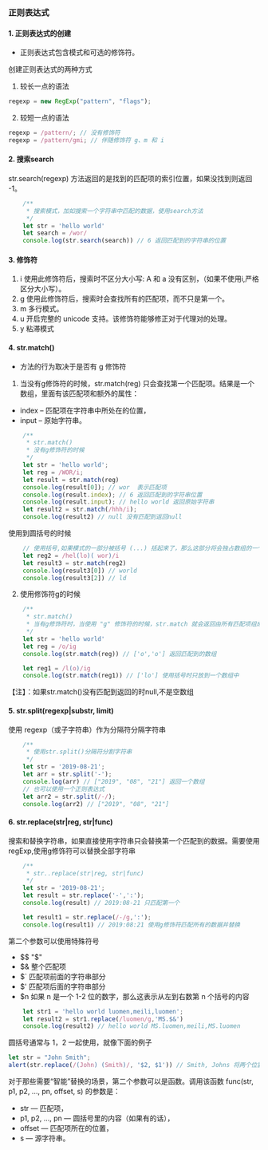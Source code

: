 ### 正则表达式

#### 1. 正则表达式的创建
 * 正则表达式包含模式和可选的修饰符。
 
 创建正则表达式的两种方式
 
 1. 较长一点的语法
 ```js
regexp = new RegExp("pattern", "flags");
```

2. 较短一点的语法
```js
regexp = /pattern/; // 没有修饰符
regexp = /pattern/gmi; // 伴随修饰符 g、m 和 i
```

#### 2. 搜索search
str.search(regexp) 方法返回的是找到的匹配项的索引位置，如果没找到则返回 -1。
```js
    /**
     * 搜索模式，加如搜索一个字符串中匹配的数据，使用search方法
     */
    let str = 'hello world'
    let search = /wor/
    console.log(str.search(search)) // 6 返回匹配到的字符串的位置
```

#### 3. 修饰符
1. i 使用此修饰符后，搜索时不区分大小写: A 和 a 没有区别，（如果不使用i,严格区分大小写）。
2. g 使用此修饰符后，搜索时会查找所有的匹配项，而不只是第一个。
3. m 多行模式。
4. u 开启完整的 unicode 支持。该修饰符能够修正对于代理对的处理。
5. y 粘滞模式

#### 4. str.match()

* 方法的行为取决于是否有 g 修饰符

1. 当没有g修饰符的时候，str.match(reg) 只会查找第一个匹配项。结果是一个数组，里面有该匹配项和额外的属性：
* index – 匹配项在字符串中所处在的位置，
* input – 原始字符串。

```js
    /**
     * str.match()
     * 没有g修饰符的时候
     */
    let str = 'hello world';
    let reg = /WOR/i;
    let result = str.match(reg)
    console.log(result[0]); // wor  表示匹配项
    console.log(result.index); // 6 返回匹配到的字符串位置
    console.log(result.input); // hello world 返回原始字符串
    let result2 = str.match(/hhh/i);
    console.log(result2) // null 没有匹配到返回null
```

使用到圆括号的时候
```js
    // 使用括号,如果模式的一部分被括号 (...) 括起来了，那么这部分将会独占数组的一个元素。有多少个括号就有括号+1个数组
    let reg2 = /hel(lo)( wor)/i
    let result3 = str.match(reg2)
    console.log(result3[0]) // world
    console.log(result3[2]) // ld
```

2. 使用修饰符g的时候

```js
    /**
     * str.match()
     * 当有g修饰符时，当使用 "g" 修饰符的时候，str.match 就会返回由所有匹配项组成的数组。在数组中没有额外的属性，而且圆括号也不会创建任何元素。
     */
    let str = 'hello world'
    let reg = /o/ig
    console.log(str.match(reg)) // ['o','o'] 返回匹配到的数组

    let reg1 = /l(o)/ig
    console.log(str.match(reg1)) // ['lo'] 使用括号时只放到一个数组中
```

【注】：如果str.match()没有匹配到返回的时null,不是空数组

#### 5. str.split(regexp|substr, limit)
使用 regexp（或子字符串）作为分隔符分隔字符串
```js
    /**
     * 使用str.split()分隔符分割字符串
     */
    let str = '2019-08-21';
    let arr = str.split('-');
    console.log(arr) // ["2019", "08", "21"] 返回一个数组
    // 也可以使用一个正则表达式
    let arr2 = str.split(/-/);
    console.log(arr2) // ["2019", "08", "21"]
```

#### 6. str.replace(str|reg, str|func)
搜索和替换字符串，如果直接使用字符串只会替换第一个匹配到的数据。需要使用regExp,使用g修饰符可以替换全部字符串
```js
    /**
     * str..replace(str|reg, str|func)
     */
    let str = '2019-08-21';
    let result = str.replace('-',':');
    console.log(result) // 2019:08-21 只匹配第一个

    let result1 = str.replace(/-/g,':');
    console.log(result1) // 2019:08:21 使用g修饰符匹配所有的数据并替换
```

第二个参数可以使用特殊符号
* $$	"$"
* $&	整个匹配项
* $`	匹配项前面的字符串部分
* $'	匹配项后面的字符串部分
* $n	如果 n 是一个 1-2 位的数字，那么这表示从左到右数第 n 个括号的内容

```js
    let str1 = 'hello world luomen,meili,luomen';
    let result2 = str1.replace(/luomen/g,'MS.$&')
    console.log(result2) // hello world MS.luomen,meili,MS.luomen
```

圆括号通常与 $1，$2 一起使用，就像下面的例子
```js
let str = "John Smith";
alert(str.replace(/(John) (Smith)/, '$2, $1')) // Smith, Johns 将两个位置替换
```

对于那些需要“智能”替换的场景，第二个参数可以是函数。调用该函数 func(str, p1, p2, ..., pn, offset, s) 的参数是：
* str — 匹配项，
* p1, p2, ..., pn — 圆括号里的内容（如果有的话），
* offset — 匹配项所在的位置，
* s — 源字符串。